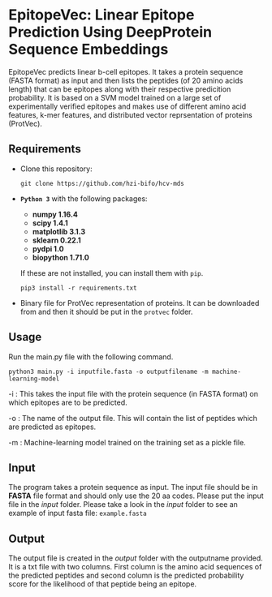 # EpitopeVec: Linear Epitope Prediction Using DeepProtein Sequence Embeddings
EpitopeVec predicts linear b-cell epitopes. It takes a protein sequence (FASTA format) as input and then lists the peptides (of 20 amino acids length) that can be epitopes along with their respective predicition probability. It is based on a SVM model trained on a large set of experimentally verified epitopes and makes use of different amino acid features, k-mer features, and distributed vector reprsentation of proteins (ProtVec).  

## Requirements
* Clone this repository:
  ```
  git clone https://github.com/hzi-bifo/hcv-mds 
  ```
* **```Python 3```** with the following packages:
    * **numpy 1.16.4**
    * **scipy 1.4.1**
    * **matplotlib 3.1.3**
    * **sklearn 0.22.1**
    * **pydpi 1.0**
    * **biopython 1.71.0**
    
   
  If these are not installed, you can install them with ``` pip ```. 
    ```
   pip3 install -r requirements.txt
   ```
   
 * Binary file for ProtVec representation of proteins. It can be downloaded from  and then it should be put in the ```protvec``` folder.
   
## Usage
 Run the main.py file with the following command.
    
    python3 main.py -i inputfile.fasta -o outputfilename -m machine-learning-model
    
 -i : This takes the input file with the protein sequence (in FASTA format) on which epitopes are to be predicted.
 
 -o : The name of the output file. This will contain the list of peptides which are predicted as epitopes.
  
 -m : Machine-learning model trained on the training set as a pickle file.
 
## Input
  The program takes a protein sequence as input. The input file should be in **FASTA** file format and should only use the 20 aa codes.       Please put the input file in the _input_ folder. Please take a look in the _input_ folder to see an example of input fasta       file: ```example.fasta``` 
  
## Output
The output file is created in the _output_ folder with the outputname provided. It is a txt file with two columns. First column is the amino acid sequences of the predicted peptides and second column is the predicted probability score for the likelihood of that peptide being an epitope.
    
   

